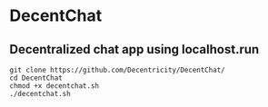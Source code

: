 # DecentChat
## Decentralized chat app using localhost.run

```
git clone https://github.com/Decentricity/DecentChat/
cd DecentChat
chmod +x decentchat.sh
./decentchat.sh
```
